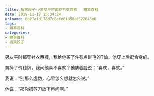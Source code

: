 ```yaml
---
title: 搞笑段子->男友平时都穿衬衣西裤 | 糗事百科
date: 2019-11-17 15:34:24
urlname: 0b27afd178d7c8cfe6f958a0522643e6
tags: 
- 糗事百科
categories:
- 糗事百科
- 搞笑段子
---
```

男友平时都穿衬衣西裤，我给他买了件有点鲜艳的T恤，他穿上后挺合身的。

剪掉了价钱牌，我问他喜不喜欢？他腆着脸说：“喜欢，喜欢。”

我说：“别那么虚伪，心里怎么想就怎么说。”

他说：“那你把剪刀放下再问啊。”


